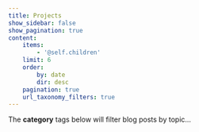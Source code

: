 ```yaml
---
title: Projects
show_sidebar: false
show_pagination: true
content:
    items:
        - '@self.children'
    limit: 6
    order:
        by: date
        dir: desc
    pagination: true
    url_taxonomy_filters: true
---
```


The **category** tags below will filter blog posts by topic...